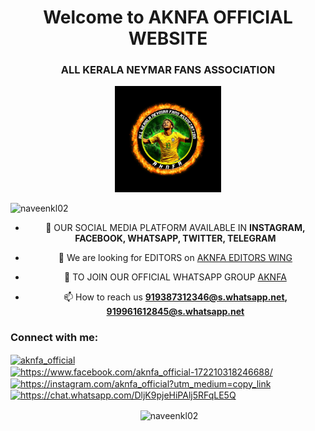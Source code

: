 <h1 align="center">Welcome to AKNFA OFFICIAL WEBSITE</h1>
<h3 align="center">ALL KERALA NEYMAR FANS ASSOCIATION</h3>
<div align="center">
  <img border-radius: 15px src="AKNFA.jpg" width="170" height="170"/>
  <p align="center">
<p align="left"> <img src="https://komarev.com/ghpvc/?username=naveenkl02&label=Profile%20views&color=0e75b6&style=flat" alt="naveenkl02" /> </p>

- 🌱 OUR SOCIAL MEDIA PLATFORM AVAILABLE IN **INSTAGRAM, FACEBOOK, WHATSAPP, TWITTER, TELEGRAM**

- 👯 We are looking for EDITORS on [AKNFA EDITORS WING](919387312346@s.whatsapp.net)

- 🤝 TO JOIN OUR OFFICIAL WHATSAPP GROUP [AKNFA](919961612845@s.whatsapp.net)

- 📫 How to reach us **919387312346@s.whatsapp.net, 919961612845@s.whatsapp.net**

<h3 align="left">Connect with me:</h3>
<p align="left">
<a href="https://twitter.com/aknfa_official" target="blank"><img align="center" src="https://raw.githubusercontent.com/rahuldkjain/github-profile-readme-generator/master/src/images/icons/Social/twitter.svg" alt="aknfa_official" height="30" width="40" /></a>
<a href="https://fb.com/https://www.facebook.com/aknfa_official-172210318246688/" target="blank"><img align="center" src="https://raw.githubusercontent.com/rahuldkjain/github-profile-readme-generator/master/src/images/icons/Social/facebook.svg" alt="https://www.facebook.com/aknfa_official-172210318246688/" height="30" width="40" /></a>
<a href="https://instagram.com/https://instagram.com/aknfa_official?utm_medium=copy_link" target="blank"><img align="center" src="https://raw.githubusercontent.com/rahuldkjain/github-profile-readme-generator/master/src/images/icons/Social/instagram.svg" alt="https://instagram.com/aknfa_official?utm_medium=copy_link" height="30" width="40" /></a>
<a href="https://chat.whatsapp.com/DljK9pjeHiPAlj5RFqLE5Q" target="blank"><img align="center" src="https://raw.githubusercontent.com/rahuldkjain/github-profile-readme-generator/master/src/images/icons/Social/whatsapp.svg" alt="https://chat.whatsapp.com/DljK9pjeHiPAlj5RFqLE5Q" height="30" width="40" /></a>
</p>

<p>&nbsp;<img align="center" src="https://github-readme-stats.vercel.app/api?username=naveenkl02&show_icons=true&locale=en" alt="naveenkl02" /></p>

